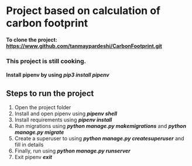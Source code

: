 # Project based on calculation of carbon footprint

#### To clone the project: https://www.github.com/tanmaypardeshi/CarbonFootprint.git

### This project is still cooking.

#### Install pipenv by using <i>pip3 install pipenv</i> 

## Steps to run the project

1. Open the project folder
2. Install and open pipenv using <strong><i>pipenv shell</i></strong>
3. Install requirements using <strong><i>pipenv install</i></strong>
4. Run migrations using <strong><i>python manage.py makemigrations</i></strong> and <strong><i>python manage.py migrate</i></strong>
5. Create a superuser to using <strong><i>python manage.py createsuperuser</i></strong> and fill in details
6. Finally, run using <strong><i>python manage.py runserver</i></strong>
7. Exit pipenv <strong><i>exit</i></strong>
